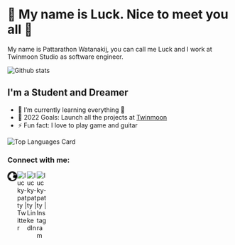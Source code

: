 # :beer:  My name is Luck. Nice to meet you all :beer:

My name is Pattarathon Watanakij, you can call me Luck and I work at Twinmoon Studio as software engineer.

![Github stats](https://github-readme-stats-eta-five-33.vercel.app/api?username=lucky-patty&theme=dark&show_icons=true&count_private=true)

## I'm a Student and Dreamer

- 🌱 I’m currently learning everything 🤣
- 🥅 2022 Goals: Launch all the projects at [Twinmoon]
- ⚡ Fun fact: I love to play game and guitar

![Top Languages Card](https://github-readme-stats-eta-five-33.vercel.app/api/top-langs/?username=lucky-patty&layout=compact)

### Connect with me:

[<img align="left" alt="lucky-patty" width="22px" src="https://raw.githubusercontent.com/iconic/open-iconic/master/svg/globe.svg" />][website]
[<img align="left" alt="lucky-patty | Twitter" width="22px" src="https://cdn.jsdelivr.net/npm/simple-icons@v3/icons/twitter.svg" />][twitter]
[<img align="left" alt="lucky-patty | LinkedIn" width="22px" src="https://cdn.jsdelivr.net/npm/simple-icons@v3/icons/linkedin.svg" />][linkedin]
[<img align="left" alt="lucky-patty | Instagram" width="22px" src="https://cdn.jsdelivr.net/npm/simple-icons@v3/icons/instagram.svg" />][instagram]

<br />

[website]: https://pattarathon.com
[twitter]: https://twitter.com/kouunnji
[instagram]: https://instagram.com/luckymusician
[linkedin]: https://linkedin.com/in/pattarathon-watanakij-10856a121
[Twinmoon]: https://twinmoon.studio/
